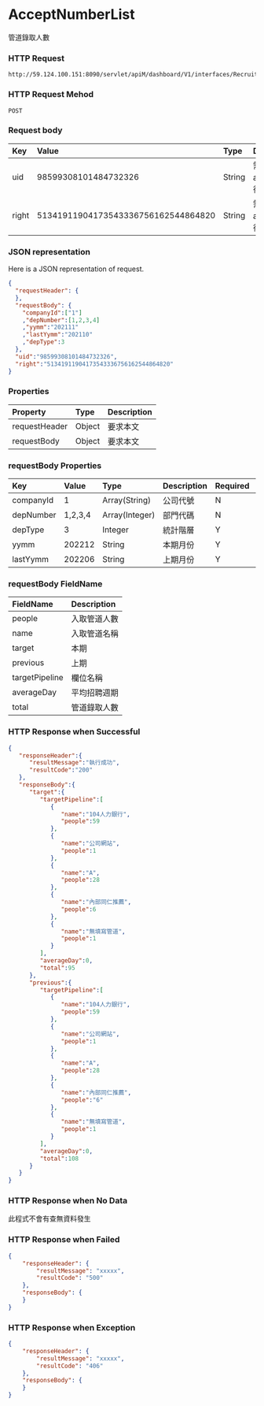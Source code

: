 # AcceptNumberList
管道錄取人數

### HTTP Request
```
http://59.124.100.151:8090/servlet/apiM/dashboard/V1/interfaces/RecruitWays/AcceptNumberList
```

### HTTP Request Mehod
```
POST
```

### Request body
| Key | Value | Type | Description |
|:----------|:-------------|:-----|:------------|
| uid | 98599308101484732326 | String | 需透過apiLogin取得
| right | 51341911904173543336756162544864820 | String | 需透過apiLogin取得 |

### JSON representation
Here is a JSON representation of request.
```json
{
  "requestHeader": {
  },
  "requestBody": {
    "companyId":["1"]
    ,"depNumber":[1,2,3,4]
    ,"yymm":"202111"
    ,"lastYymm":"202110"
    ,"depType":3
  },
  "uid":"98599308101484732326",
  "right":"51341911904173543336756162544864820"
}
```

### Properties
| Property | Type | Description |
|:---------|:-----|:------------|
| requestHeader | Object | 要求本文 |
| requestBody | Object | 要求本文 |

### requestBody Properties
| Key | Value | Type | Description | Required | Format |
|:----------|:-------------|:-----|:------------|:------------|:------------|
| companyId | 1 | Array(String) | 公司代號 | N | n/a |
| depNumber | 1,2,3,4 | Array(Integer) | 部門代碼 | N | n/a |
| depType | 3 | Integer| 統計階層 | Y | n/a |
| yymm | 202212 | String | 本期月份 | Y | YYYYmm |
| lastYymm | 202206 | String | 上期月份 | Y | YYYYmm |

### requestBody FieldName
| FieldName | Description |
|:----------|:-------------|
| people | 入取管道人數 |
| name | 入取管道名稱 |
| target | 本期 |
| previous | 上期 |
| targetPipeline | 欄位名稱 |
| averageDay | 平均招聘週期 |
| total | 管道錄取人數 |


### HTTP Response when Successful
```json
{
   "responseHeader":{
      "resultMessage":"執行成功",
      "resultCode":"200"
   },
   "responseBody":{
      "target":{
         "targetPipeline":[
            {
               "name":"104人力銀行",
               "people":59
            },
            {
               "name":"公司網站",
               "people":1
            },
            {
               "name":"A",
               "people":28
            },
            {
               "name":"內部同仁推薦",
               "people":6
            },
            {
               "name":"無填寫管道",
               "people":1
            }
         ],
         "averageDay":0,
         "total":95
      },
      "previous":{
         "targetPipeline":[
            {
               "name":"104人力銀行",
               "people":59
            },
            {
               "name":"公司網站",
               "people":1
            },
            {
               "name":"A",
               "people":28
            },
            {
               "name":"內部同仁推薦",
               "people":"6"
            },
            {
               "name":"無填寫管道",
               "people":1
            }
         ],
         "averageDay":0,
         "total":108
      }
   }
}
```

### HTTP Response when No Data
此程式不會有查無資料發生

### HTTP Response when Failed
```json
{
    "responseHeader": {
        "resultMessage": "xxxxx",
        "resultCode": "500"
    },
    "responseBody": {
    }
}
```

### HTTP Response when Exception
```json
{
    "responseHeader": {
        "resultMessage": "xxxxx",
        "resultCode": "406"
    },
    "responseBody": {
    }
}
```
